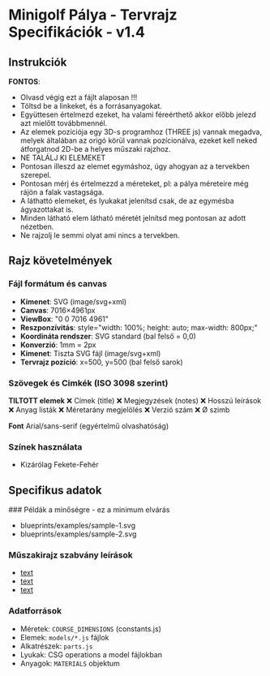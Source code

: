 # Minigolf Pálya - Tervrajz Specifikációk - v1.4

## Instrukciók
**FONTOS**: 
- Olvasd végig ezt a fájlt alaposan !!!
- Töltsd be a linkeket, és a forrásanyagokat.
- Együttesen értelmezd ezeket, ha valami féreérthető akkor előbb jelezd azt mielőtt továbbmennél.
- Az elemek pozíciója egy 3D-s programhoz (THREE js) vannak megadva, melyek általában az origó körül vannak pozícionálva, ezeket kell neked átforgatnod 2D-be a helyes műszaki rajzhoz.
- NE TALÁLJ KI ELEMEKET
- Pontosan illeszd az elemet egymáshoz, úgy ahogyan az a tervekben szerepel.
- Pontosan mérj és értelmezzd a méreteket, pl: a pálya méreteire még rájön a falak vastagsága.
- A láthattó elemeket, és lyukakat jelenítsd csak, de az egymésba ágyazottakat is.
- Minden látható elem látható méretét jelnítsd meg pontosan az adott nézetben.
- Ne rajzolj le semmi olyat ami nincs a tervekben.

## Rajz követelmények

### Fájl formátum és canvas
- **Kimenet**: SVG (image/svg+xml)
- **Canvas**: 7016×4961px
- **ViewBox**: "0 0 7016 4961"
- **Reszponzívitás**: style="width: 100%; height: auto; max-width: 800px;"
- **Koordináta rendszer**: SVG standard (bal felső = 0,0)
- **Konverzió**: 1mm = 2px
- **Kimenet**: Tiszta SVG fájl (image/svg+xml)
- **Tervrajz pozíció**: x=500, y=500 (bal felső sarok)

### Szövegek és Cimkék (ISO 3098 szerint)
**TILTOTT elemek**
❌ Címek (title)
❌ Megjegyzések (notes)
❌ Hosszú leírások
❌ Anyag listák
❌ Méretarány megjelölés
❌ Verzió szám
❌ Ø szimb
 
**Font**
Arial/sans-serif (egyértelmű olvashatóság)

### Színek használata
- Kizárólag Fekete-Fehér

## Specifikus adatok

### Példák a minőségre - ez a minimum elvárás
- blueprints/examples/sample-1.svg
- blueprints/examples/sample-2.svg

### Műszakirajz szabvány leírások
- [text](https://pressbooks.atlanticoer-relatlantique.ca/lined/chapter/d3-12/)
- [text](https://www.mcgill.ca/engineeringdesign/step-step-design-process/basics-graphics-communication/sectioning-technique)
- [text](https://www.mcgill.ca/engineeringdesign/step-step-design-process/basics-graphics-communication/principles-dimensioning)

### Adatforrások
- Méretek: `COURSE_DIMENSIONS` (constants.js)
- Elemek: `models/*.js` fájlok
- Alkatrészek: `parts.js`
- Lyukak: CSG operations a model fájlokban
- Anyagok: `MATERIALS` objektum
